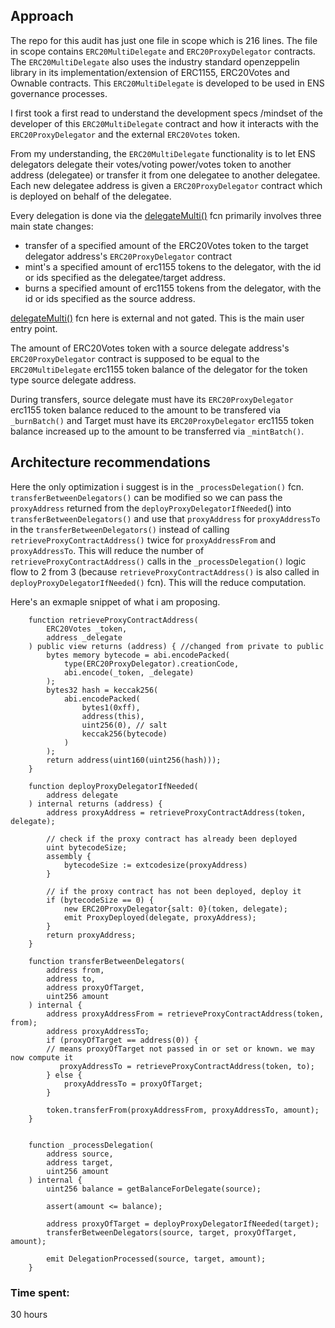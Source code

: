 ## Approach

The repo for this audit has just one file in scope which is 216 lines. The file in scope contains `ERC20MultiDelegate` and `ERC20ProxyDelegator` contracts. The `ERC20MultiDelegate` also uses the industry standard openzeppelin library in its implementation/extension of ERC1155, ERC20Votes and Ownable contracts. This `ERC20MultiDelegate` is developed to be used in ENS governance processes. 

I first took a first read to understand the development specs /mindset of the developer of this `ERC20MultiDelegate` contract and how it interacts with the `ERC20ProxyDelegator` and the external `ERC20Votes` token. 

From my understanding, the `ERC20MultiDelegate` functionality is to let ENS delegators delegate their votes/voting power/votes token to another address (delegatee) or transfer it from one delegatee to another delegatee. Each new delegatee address is given a `ERC20ProxyDelegator` contract which is deployed on behalf of the delegatee. 

Every delegation is done via the [delegateMulti()](https://github.com/code-423n4/2023-10-ens/blob/ed25379c06e42c8218eb1e80e141412496950685/contracts/ERC20MultiDelegate.sol#L57) fcn primarily involves three main state changes: 
-  transfer of a specified amount of the ERC20Votes token to the target delegator address's `ERC20ProxyDelegator` contract
-  mint's a specified amount of  erc1155 tokens to the delegator, with the id or ids specified as the delegatee/target address. 
-  burns a specified amount of erc1155 tokens from the delegator, with the id or ids specified as the source address. 

[delegateMulti()](https://github.com/code-423n4/2023-10-ens/blob/ed25379c06e42c8218eb1e80e141412496950685/contracts/ERC20MultiDelegate.sol#L57) fcn here is external and not gated. This is the main user entry point. 

The amount of ERC20Votes token with a source delegate address's `ERC20ProxyDelegator` contract is supposed to be equal to the `ERC20MultiDelegate` erc1155 token balance of the delegator for the token type source delegate address. 

During transfers, source delegate must have its `ERC20ProxyDelegator` erc1155 token balance reduced to the amount to be transfered via `_burnBatch()` and Target must have its `ERC20ProxyDelegator` erc1155 token balance increased up to the amount to be transferred via `_mintBatch()`. 

## Architecture recommendations
Here the only optimization i suggest is in the `_processDelegation()` fcn. `transferBetweenDelegators()` can be modified so we can pass the `proxyAddress` returned from the `deployProxyDelegatorIfNeeded`() into `transferBetweenDelegators()` and use that `proxyAddress` for `proxyAddressTo`  in the  `transferBetweenDelegators()` instead of calling `retrieveProxyContractAddress()` twice for `proxyAddressFrom` and `proxyAddressTo`.  This will reduce the number of `retrieveProxyContractAddress()` calls in the `_processDelegation()` logic flow to 2 from 3 (because `retrieveProxyContractAddress()` is also called in `deployProxyDelegatorIfNeeded()` fcn). This will the reduce computation. 

Here's an exmaple snippet of what i am proposing. 
```
    function retrieveProxyContractAddress(
        ERC20Votes _token,
        address _delegate
    ) public view returns (address) { //changed from private to public
        bytes memory bytecode = abi.encodePacked(
            type(ERC20ProxyDelegator).creationCode, 
            abi.encode(_token, _delegate)
        );
        bytes32 hash = keccak256(
            abi.encodePacked(
                bytes1(0xff),
                address(this),
                uint256(0), // salt
                keccak256(bytecode)
            )
        );
        return address(uint160(uint256(hash)));
    }

    function deployProxyDelegatorIfNeeded(
        address delegate
    ) internal returns (address) {
        address proxyAddress = retrieveProxyContractAddress(token, delegate);

        // check if the proxy contract has already been deployed
        uint bytecodeSize;
        assembly {
            bytecodeSize := extcodesize(proxyAddress)
        }

        // if the proxy contract has not been deployed, deploy it
        if (bytecodeSize == 0) {
            new ERC20ProxyDelegator{salt: 0}(token, delegate);
            emit ProxyDeployed(delegate, proxyAddress);
        }
        return proxyAddress;
    }

    function transferBetweenDelegators(
        address from,
        address to,
        address proxyOfTarget,
        uint256 amount
    ) internal {
        address proxyAddressFrom = retrieveProxyContractAddress(token, from);
        address proxyAddressTo;
        if (proxyOfTarget == address(0)) {
        // means proxyOfTarget not passed in or set or known. we may now compute it
           proxyAddressTo = retrieveProxyContractAddress(token, to);
        } else {
            proxyAddressTo = proxyOfTarget;
        }
        
        token.transferFrom(proxyAddressFrom, proxyAddressTo, amount);
    }


    function _processDelegation(
        address source,
        address target,
        uint256 amount
    ) internal {
        uint256 balance = getBalanceForDelegate(source);

        assert(amount <= balance);

        address proxyOfTarget = deployProxyDelegatorIfNeeded(target);
        transferBetweenDelegators(source, target, proxyOfTarget, amount);

        emit DelegationProcessed(source, target, amount);
    }
```

### Time spent:
30 hours